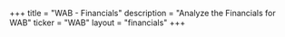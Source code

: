 +++
title = "WAB - Financials"
description = "Analyze the Financials for WAB"
ticker = "WAB"
layout = "financials"
+++

